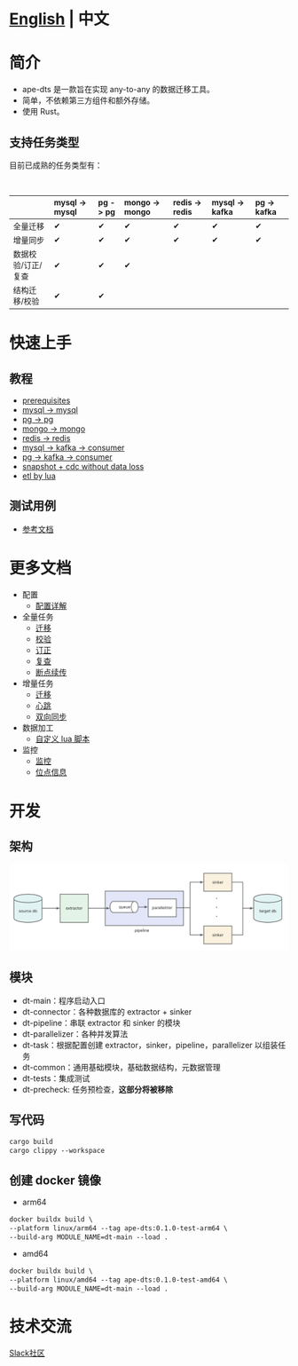 # [English](README.md) | 中文

# 简介

- ape-dts 是一款旨在实现 any-to-any 的数据迁移工具。
- 简单，不依赖第三方组件和额外存储。
- 使用 Rust。

## 支持任务类型

目前已成熟的任务类型有：

<br/>

|  | mysql -> mysql | pg -> pg | mongo -> mongo | redis -> redis | mysql -> kafka | pg -> kafka|
| :-------- | :-------- | :-------- | :-------- | :-------- | :-------- | :-------- |
| 全量迁移 | &#10004; | &#10004; | &#10004; | &#10004; | &#10004; | &#10004; |
| 增量同步 | &#10004; | &#10004; | &#10004; | &#10004; | &#10004; | &#10004; |
| 数据校验/订正/复查 | &#10004; | &#10004; | &#10004; | | | |
| 结构迁移/校验 | &#10004; | &#10004; | | | |


# 快速上手

## 教程
- [prerequisites](./docs/en/tutorial/prerequisites.md)
- [mysql -> mysql](./docs/en/tutorial/mysql_to_mysql.md)
- [pg -> pg](./docs/en/tutorial/pg_to_pg.md)
- [mongo -> mongo](./docs/en/tutorial/mongo_to_mongo.md)
- [redis -> redis](./docs/en/tutorial/redis_to_redis.md)
- [mysql -> kafka -> consumer](./docs/en/tutorial/mysql_to_kafka_consumer.md)
- [pg -> kafka -> consumer](./docs/en/tutorial/pg_to_kafka_consumer.md)
- [snapshot + cdc without data loss](./docs/en/tutorial/snapshot_and_cdc_without_data_loss.md)
- [etl by lua](./docs/en/tutorial/etl_by_lua.md)

## 测试用例
- [参考文档](./dt-tests/README_ZH.md)

# 更多文档
- 配置
    - [配置详解](./docs/zh/config.md)
- 全量任务
    - [迁移](./docs/zh/snapshot/migration.md)
    - [校验](./docs/zh/snapshot/check.md)
    - [订正](./docs/zh/snapshot/revise.md)
    - [复查](./docs/zh/snapshot/review.md)
    - [断点续传](./docs/zh/snapshot/resume.md)
- 增量任务
    - [迁移](./docs/zh/cdc/migration.md)
    - [心跳](./docs/zh/cdc/heartbeat.md)
    - [双向同步](./docs/zh/cdc/two_way.md)
- 数据加工
    - [自定义 lua 脚本](./docs/zh/etl/lua.md)
- 监控
    - [监控](./docs/zh/monitor.md)
    - [位点信息](./docs/zh/position.md)

# 开发
## 架构
![架构](docs/img/structure.png)

## 模块
- dt-main：程序启动入口
- dt-connector：各种数据库的 extractor + sinker
- dt-pipeline：串联 extractor 和 sinker 的模块
- dt-parallelizer：各种并发算法
- dt-task：根据配置创建 extractor，sinker，pipeline，parallelizer 以组装任务
- dt-common：通用基础模块，基础数据结构，元数据管理
- dt-tests：集成测试
- dt-precheck: 任务预检查，**这部分将被移除**

## 写代码

```
cargo build
cargo clippy --workspace
```

## 创建 docker 镜像

- arm64
```
docker buildx build \
--platform linux/arm64 --tag ape-dts:0.1.0-test-arm64 \
--build-arg MODULE_NAME=dt-main --load . 
```

- amd64
```
docker buildx build \
--platform linux/amd64 --tag ape-dts:0.1.0-test-amd64 \
--build-arg MODULE_NAME=dt-main --load . 
```

# 技术交流
[Slack社区](https://join.slack.com/t/kubeblocks/shared_invite/zt-22cx2f84x-BPZvnLRqBOGdZ_XSjELh4Q)
